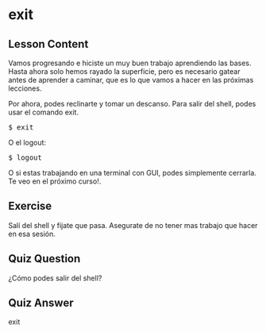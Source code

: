 # exit

## Lesson Content

Vamos progresando e hiciste un muy buen trabajo aprendiendo las bases. Hasta ahora solo hemos rayado la superficie, pero es necesario gatear antes de aprender a caminar, que es lo que vamos a hacer en las próximas lecciones.

Por ahora, podes reclinarte y tomar un descanso. Para salir del shell, podes usar el comando exit.

<pre>$ exit</pre>

O el logout:

<pre>$ logout</pre>

O si estas trabajando en una terminal con GUI, podes simplemente cerrarla. Te veo en el próximo curso!.

## Exercise

Salí del shell y fijate que pasa. Asegurate de no tener mas trabajo que hacer en esa sesión.

## Quiz Question

¿Cómo podes salir del shell?

## Quiz Answer

exit

